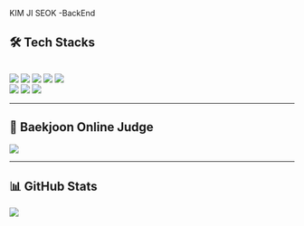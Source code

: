 KIM JI SEOK
-BackEnd 
<div align="left"> 
    <h2> 🛠️ Tech Stacks </h2>
    <br> 
    <div>
        <img src="https://img.shields.io/badge/C-A8B9CC?style=for-the-badge&logo=C&logoColor=white">
        <img src="https://img.shields.io/badge/Github-181717?style=for-the-badge&logo=Github&logoColor=white">
        <img src="https://img.shields.io/badge/Git-F05032?style=for-the-badge&logo=Git&logoColor=white">
        <img src="https://img.shields.io/badge/Java-007396?style=for-the-badge&logo=Java&logoColor=white">
        <img src="https://img.shields.io/badge/MySQL-4479A1?style=for-the-badge&logo=MySQL&logoColor=white">
        <br>
        <img src="https://img.shields.io/badge/Python-3776AB?style=for-the-badge&logo=Python&logoColor=white">
        <img src="https://img.shields.io/badge/Spring-6DB33F?style=for-the-badge&logo=Spring&logoColor=white">
        <img src="https://img.shields.io/badge/Spring Boot-6DB33F?style=for-the-badge&logo=Spring Boot&logoColor=white">
    </div>
</div>

---

<div align="left">
    <h2> 🏅 Baekjoon Online Judge </h2>
    <a href="https://solved.ac/kjs001004">
        <img src="http://mazassumnida.wtf/api/v2/generate_badge?boj=kjs001004"/>
    </a>
</div>

---

<div align="left">
    <h2> 📊 GitHub Stats </h2>
    <img src="https://github-readme-stats.vercel.app/api/top-langs/?username=JI1047&layout=compact&bg_color=180,000000,&title_color=000000&text_color=000000" />
</div>
